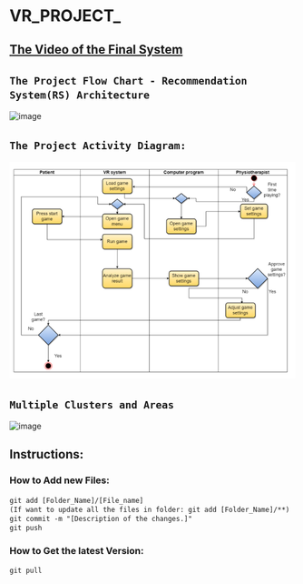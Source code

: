# VR_PROJECT_

## [The Video of the Final System](https://clipchamp.com/watch/gxmQIn5GXE0 )

## `The Project Flow Chart - Recommendation System(RS) Architecture`
![image](https://user-images.githubusercontent.com/62426094/174271782-20da3d7a-1b3a-47d7-bd6e-4413395f4cdb.png)

## `The Project Activity Diagram:`
![Activity_Diagram.png](Diagrams/Activity_Diagram.png "Activity Diagram")

## `Multiple Clusters and Areas`
![image](https://user-images.githubusercontent.com/62426094/174272624-ff12c9bf-87c9-4e0b-a9a2-4aa0394b95e9.png)

## Instructions: 
### How to Add new Files:
```
git add [Folder_Name]/[File_name] 
(If want to update all the files in folder: git add [Folder_Name]/**)
git commit -m "[Description of the changes.]"
git push
```
### How to Get the latest Version:
```
git pull
```
